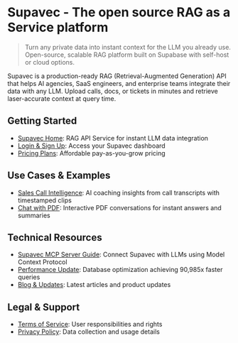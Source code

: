 # Supavec - The open source RAG as a Service platform

> Turn any private data into instant context for the LLM you already use. Open-source, scalable RAG platform built on Supabase with self-host or cloud options.

Supavec is a production-ready RAG (Retrieval-Augmented Generation) API that helps AI agencies, SaaS engineers, and enterprise teams integrate their data with any LLM. Upload calls, docs, or tickets in minutes and retrieve laser-accurate context at query time.

## Getting Started
- [Supavec Home](https://www.supavec.com/): RAG API Service for instant LLM data integration
- [Login & Sign Up](https://www.supavec.com/login): Access your Supavec dashboard
- [Pricing Plans](https://www.supavec.com/pricing): Affordable pay-as-you-grow pricing

## Use Cases & Examples
- [Sales Call Intelligence](https://www.supavec.com/examples/sales-coaching): AI coaching insights from call transcripts with timestamped clips
- [Chat with PDF](https://www.supavec.com/examples/chat-with-pdf): Interactive PDF conversations for instant answers and summaries

## Technical Resources
- [Supavec MCP Server Guide](https://www.supavec.com/blog/supavec-mcp-server): Connect Supavec with LLMs using Model Context Protocol
- [Performance Update](https://www.supavec.com/blog/supavec-performance-update-90000x-faster-queries): Database optimization achieving 90,985x faster queries
- [Blog & Updates](https://www.supavec.com/blog): Latest articles and product updates

## Legal & Support
- [Terms of Service](https://www.supavec.com/legal/tos): User responsibilities and rights
- [Privacy Policy](https://www.supavec.com/legal/privacy-policy): Data collection and usage details 